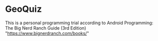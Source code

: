 # GeoQuiz

This is a personal programming trial according to Android Programming: The Big Nerd Ranch Guide (3rd Edition) "https://www.bignerdranch.com/books/"
